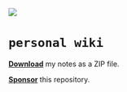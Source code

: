 ![](https://github.com/gongahkia/personal-wiki/actions/workflows/zip-files.yml/badge.svg)
  
# `personal wiki`  
  
<a href="https://github.com/gongahkia/personal-wiki/releases/tag/notes-2025-08-16"><b>Download</b></a> my notes as a ZIP file.
  
[**Sponsor**](https://github.com/sponsors/gongahkia) this repository.  
